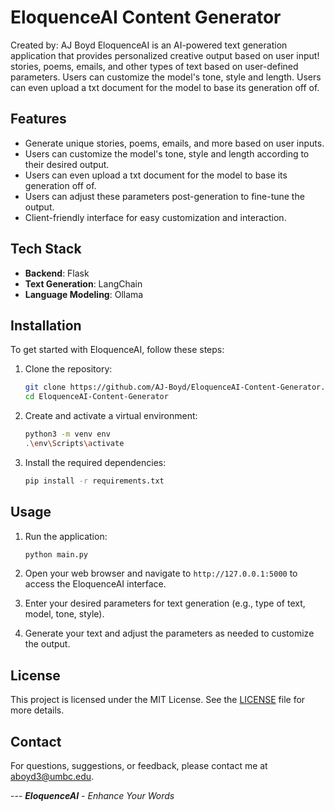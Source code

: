 # EloquenceAI Content Generator
Created by: AJ Boyd
EloquenceAI is an AI-powered text generation application that provides personalized creative output based on user input!
stories, poems, emails, and other types of text based on user-defined parameters. Users can customize the model's tone, style and length. Users can even upload a txt document for the model to base its generation off of.

## Features 
- Generate unique stories, poems, emails, and more based on user inputs. 
- Users can customize the model's tone, style and length according to their desired output.
- Users can even upload a txt document for the model to base its generation off of.
- Users can adjust these parameters post-generation to fine-tune the output.
- Client-friendly interface for easy customization and interaction.

## Tech Stack 
- **Backend**: Flask 
- **Text Generation**: LangChain 
- **Language Modeling**: Ollama

## Installation

To get started with EloquenceAI, follow these steps:

1. Clone the repository:
    ```bash
    git clone https://github.com/AJ-Boyd/EloquenceAI-Content-Generator.git
    cd EloquenceAI-Content-Generator
    ```

2. Create and activate a virtual environment:
    ```bash
    python3 -m venv env
    .\env\Scripts\activate
    ```

3. Install the required dependencies:
    ```bash
    pip install -r requirements.txt
    ```

## Usage

1. Run the application:
    ```bash
    python main.py
    ```

2. Open your web browser and navigate to `http://127.0.0.1:5000` to access the EloquenceAI interface.

3. Enter your desired parameters for text generation (e.g., type of text, model, tone, style).

4. Generate your text and adjust the parameters as needed to customize the output.

## License
 This project is licensed under the MIT License. See the [LICENSE](LICENSE.txt) file for more details. 

## Contact 
For questions, suggestions, or feedback, please contact me at aboyd3@umbc.edu. 

--- _**EloquenceAI** - Enhance Your Words_
